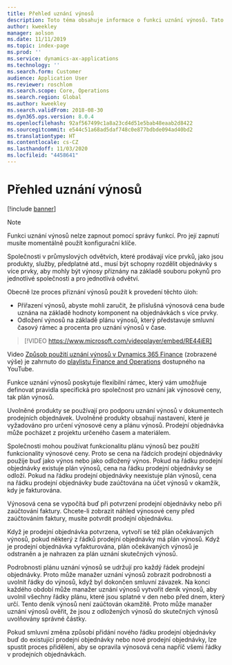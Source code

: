 ```yaml
---
title: Přehled uznání výnosů
description: Toto téma obsahuje informace o funkci uznání výnosů. Tato funkce poskytuje flexibilní rámec, který vám umožňuje definovat pravidla specifická pro společnost pro uznání jak výnosové ceny, tak plán výnosů pro objednávky s více prvky.
author: kweekley
manager: aolson
ms.date: 11/11/2019
ms.topic: index-page
ms.prod: ''
ms.service: dynamics-ax-applications
ms.technology: ''
ms.search.form: Customer
audience: Application User
ms.reviewer: roschlom
ms.search.scope: Core, Operations
ms.search.region: Global
ms.author: kweekley
ms.search.validFrom: 2018-08-30
ms.dyn365.ops.version: 8.0.4
ms.openlocfilehash: 92af567499c1a8a23cd4d51e5bab48eaab2d8422
ms.sourcegitcommit: e544c51a68ad5daf748c0e877bdbde094ad40bd2
ms.translationtype: HT
ms.contentlocale: cs-CZ
ms.lasthandoff: 11/03/2020
ms.locfileid: "4458641"
---
```

# <a name="revenue-recognition-overview"></a>Přehled uznání výnosů

[!include [banner](../includes/banner.md)]

> [!NOTE]
> Funkci uznání výnosů nelze zapnout pomocí správy funkcí. Pro její zapnutí musíte momentálně použít konfigurační klíče.

Společnosti v průmyslových odvětvích, které prodávají více prvků, jako jsou produkty, služby, předplatné atd., musí být schopny rozdělit objednávky s více prvky, aby mohly být výnosy přiznány na základě souboru pokynů pro jednotlivé společnosti a pro jednotlivá odvětví.

Obecně lze proces přiznání výnosů použít k provedení těchto úloh:

* Přiřazení výnosů, abyste mohli zaručit, že příslušná výnosová cena bude uznána na základě hodnoty komponent na objednávkách s více prvky.
* Odložení výnosů na základě plánu výnosů, který představuje smluvní časový rámec a procenta pro uznání výnosů v čase.

> [!VIDEO https://www.microsoft.com/videoplayer/embed/RE44iER]

Video [Způsob použití uznání výnosů v Dynamics 365 Finance](https://youtu.be/v3amIsiqvoo) (zobrazené výše) je zahrnuto do [playlistu Finance and Operations](https://www.youtube.com/playlist?list=PLcakwueIHoT_SYfIaPGoOhloFoCXiUSyW) dostupného na YouTube.

Funkce uznání výnosů poskytuje flexibilní rámec, který vám umožňuje definovat pravidla specifická pro společnost pro uznání jak výnosové ceny, tak plán výnosů.

Uvolněné produkty se používají pro podporu uznání výnosů v dokumentech prodejních objednávek. Uvolněné produkty obsahují nastavení, které je vyžadováno pro určení výnosové ceny a plánu výnosů. Prodejní objednávka může pocházet z projektu určeného časem a materiálem.

Společnosti mohou používat funkcionalitu plánu výnosů bez použití funkcionality výnosové ceny. Proto se cena na řádcích prodejní objednávky použije buď jako výnos nebo jako odložený výnos. Pokud na řádku prodejní objednávky existuje plán výnosů, cena na řádku prodejní objednávky se odloží. Pokud na řádku prodejní objednávky neexistuje plán výnosů, cena na řádku prodejní objednávky bude zaúčtována na účet výnosů v okamžik, kdy je fakturována.

Výnosová cena se vypočítá buď při potvrzení prodejní objednávky nebo při zaúčtování faktury. Chcete-li zobrazit náhled výnosové ceny před zaúčtováním faktury, musíte potvrdit prodejní objednávku.

Když je prodejní objednávka potvrzena, vytvoří se též plán očekávaných výnosů, pokud některý z řádků prodejní objednávky má plán výnosů. Když je prodejní objednávka vyfakturována, plán očekávaných výnosů je odstraněn a je nahrazen za plán uznání skutečných výnosů.

Podrobnosti plánu uznání výnosů se udržují pro každý řádek prodejní objednávky. Proto může manažer uznání výnosů zobrazit podrobnosti a uvolnit řádky do výnosů, když byl dokončen smluvní závazek. Na konci každého období může manažer uznání výnosů vytvořit deník výnosů, aby uvolnil všechny řádky plánu, které jsou splatné v den nebo před dnem, který určí. Tento deník výnosů není zaúčtován okamžitě. Proto může manažer uznání výnosů ověřit, že jsou z odložených výnosů do skutečných výnosů uvolňovány správné částky.

Pokud smluvní změna způsobí přidání nového řádku prodejní objednávky buď do existující prodejní objednávky nebo nové prodejní objednávky, lze spustit proces přidělení, aby se opravila výnosová cena napříč všemi řádky v prodejních objednávkách.
